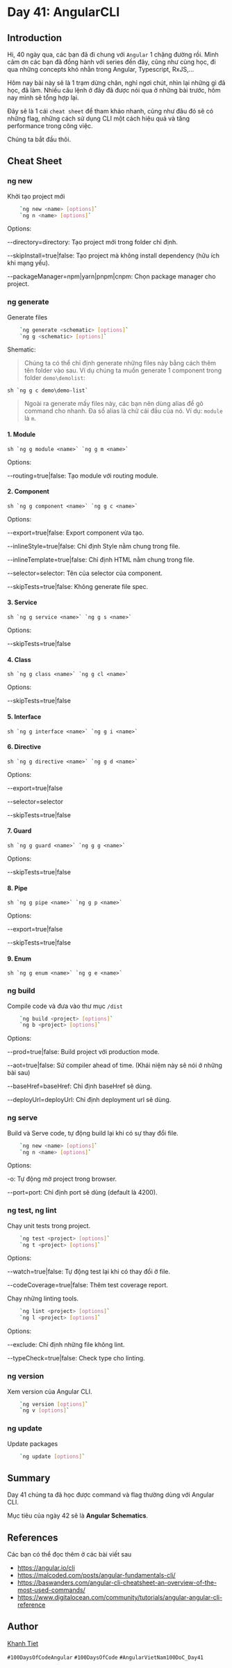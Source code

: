 # Day 41: AngularCLI

## Introduction

Hi, 40 ngày qua, các bạn đã đi chung với `Angular` 1 chặng đường rồi. Mình cảm ơn các bạn đã đồng hành với series đến đây, cũng như cùng học, đi qua những concepts khó nhằn trong Angular, Typescript, RxJS,...

Hôm nay bài này sẽ là 1 trạm dừng chân, nghỉ ngơi chút, nhìn lại những gì đã học, đã làm. Nhiều câu lệnh ở đây đã được nói qua ở những bài trước, hôm nay mình sẽ tổng hợp lại.

Đây sẽ là 1 cái `cheat sheet` để tham khảo nhanh, cũng như đâu đó sẽ có những flag, những cách sử dụng CLI một cách hiệu quả và tăng performance trong công việc.

Chúng ta bắt đầu thôi.

## Cheat Sheet

### ng new

Khởi tạo project mới

```sh
    `ng new <name> [options]`
    `ng n <name> [options]`
```

Options:

--directory=directory: Tạo project mới trong folder chỉ định.

--skipInstall=true|false: Tạo project mà không install dependency (hữu ích khi mạng yếu).

--packageManager=npm|yarn|pnpm|cnpm: Chọn package manager cho project.

### ng generate

Generate files

```sh
    `ng generate <schematic> [options]`
    `ng g <schematic> [options]`
```

Shematic:

> Chúng ta có thể chỉ định generate những files này bằng cách thêm tên folder vào sau. Ví dụ chúng ta muốn generate 1 component trong folder `demo\demolist`:

`` sh `ng g c demo\demo-list` ``

> Ngoài ra generate mấy files này, các bạn nên dùng alias để gõ command cho nhanh. Đa số alias là chữ cái đầu của nó. Ví dụ: `module` là `m`.

#### 1. Module

`` sh `ng g module <name>` `ng g m <name>` ``

Options:

--routing=true|false: Tạo module với routing module.

#### 2. Component

`` sh `ng g component <name>` `ng g c <name>` ``

Options:

--export=true|false: Export component vừa tạo.

--inlineStyle=true|false: Chỉ định Style nằm chung trong file.

--inlineTemplate=true|false: Chỉ định HTML nằm chung trong file.

--selector=selector: Tên của selector của component.

--skipTests=true|false: Không generate file spec.

#### 3. Service

`` sh `ng g service <name>` `ng g s <name>` ``

Options:

--skipTests=true|false

#### 4. Class

`` sh `ng g class <name>` `ng g cl <name>` ``

Options:

--skipTests=true|false

#### 5. Interface

`` sh `ng g interface <name>` `ng g i <name>` ``

#### 6. Directive

`` sh `ng g directive <name>` `ng g d <name>` ``

Options:

--export=true|false

--selector=selector

--skipTests=true|false

#### 7. Guard

`` sh `ng g guard <name>` `ng g g <name>` ``

Options:

--skipTests=true|false

#### 8. Pipe

`` sh `ng g pipe <name>` `ng g p <name>` ``

Options:

--export=true|false

--skipTests=true|false

#### 9. Enum

`` sh `ng g enum <name>` `ng g e <name>` ``

### ng build

Compile code và đưa vào thư mục `/dist`

```sh
    `ng build <project> [options]`
    `ng b <project> [options]`
```

Options:

--prod=true|false: Build project với production mode.

--aot=true|false: Sử compiler ahead of time. (Khái niệm này sẽ nói ở những bài sau)

--baseHref=baseHref: Chỉ định baseHref sẽ dùng.

--deployUrl=deployUrl: Chỉ định deployment url sẽ dùng.

### ng serve

Build và Serve code, tự động build lại khi có sự thay đổi file.

```sh
    `ng new <name> [options]`
    `ng n <name> [options]`
```

Options:

-o: Tự động mở project trong browser.

--port=port: Chỉ định port sẽ dùng (default là 4200).

### ng test, ng lint

Chạy unit tests trong project.

```sh
    `ng test <project> [options]`
    `ng t <project> [options]`
```

Options:

--watch=true|false: Tự động test lại khi có thay đổi ở file.

--codeCoverage=true|false: Thêm test coverage report.

Chạy những linting tools.

```sh
    `ng lint <project> [options]`
    `ng l <project> [options]`
```

Options:

--exclude: Chỉ định những file không lint.

--typeCheck=true|false: Check type cho linting.

### ng version

Xem version của Angular CLI.

```sh
    `ng version [options]`
    `ng v [options]`
```

### ng update

Update packages

```sh
    `ng update [options]`
```

## Summary

Day 41 chúng ta đã học được command và flag thường dùng với Angular CLI.

Mục tiêu của ngày 42 sẽ là **Angular Schematics**.

## References

Các bạn có thể đọc thêm ở các bài viết sau

- https://angular.io/cli
- https://malcoded.com/posts/angular-fundamentals-cli/
- https://baswanders.com/angular-cli-cheatsheet-an-overview-of-the-most-used-commands/
- https://www.digitalocean.com/community/tutorials/angular-angular-cli-reference

## Author

[Khanh Tiet](https://github.com/januaryofmine)

`#100DaysOfCodeAngular` `#100DaysOfCode` `#AngularVietNam100DoC_Day41`

[day39]: Day039-custom-attribute-directive.md
[day40]: Day040-custom-structural-directive.md
